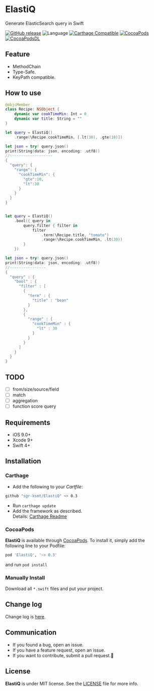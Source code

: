 # ElastiQ
Generate ElasticSearch query in Swift


[![GitHub release](https://img.shields.io/github/release/sgr-ksmt/ElastiQ.svg)](https://github.com/sgr-ksmt/ElastiQ/releases)
![Language](https://img.shields.io/badge/language-Swift%204-orange.svg)
[![Carthage Compatible](https://img.shields.io/badge/Carthage-compatible-4BC51D.svg?style=flat)](https://github.com/Carthage/Carthage)
[![CocoaPods](https://img.shields.io/badge/Cocoa%20Pods-✓-4BC51D.svg?style=flat)](https://cocoapods.org/pods/ElastiQ)
[![CocoaPodsDL](https://img.shields.io/cocoapods/dt/ElastiQ.svg)](https://cocoapods.org/pods/ElastiQ)

## Feature
- MethodChain
- Type-Safe.
- KeyPath compatible.

## How to use

```swift
@objcMember
class Recipe: NSObject {
    dynamic var cookTimeMin: Int = 0
    dynamic var title: String = ""
}

let query = ElastiQ()
    .range(\Recipe.cookTimeMin, [.lt(30), .gte(10)])

let json = try! query.json()
print(String(data: json, encoding: .utf8))
//-------------------
{
  "query": {
    "range": {
      "cookTimeMin": {
        "gte":10,
        "lt":30
      }
    }
  }
}


let query = ElastiQ()
    .bool({ query in
        query.filter { filter in
            filter
                .term(\Recipe.title, "tomato")
                .range(\Recipe.cookTimeMin, .lt(30))
        }
    })

let json = try! query.json()
print(String(data: json, encoding: .utf8))
//----------------
{
  "query" : {
    "bool" : {
      "filter" : [
        {
          "term" : {
            "title" : "bean"
          }
        },
        {
          "range" : {
            "cookTimeMin" : {
              "lt" : 30
            }
          }
        }
      ]
    }
  }
}
```

## TODO
- [ ] from/size/source/field
- [ ] match
- [ ] aggregation
- [ ] function score query

## Requirements
- iOS 9.0+
- Xcode 9+
- Swift 4+

## Installation

### Carthage

- Add the following to your *Cartfile*:

```bash
github "sgr-ksmt/ElastiQ" ~> 0.3
```

- Run `carthage update`
- Add the framework as described.
<br> Details: [Carthage Readme](https://github.com/Carthage/Carthage#adding-frameworks-to-an-application)


### CocoaPods

**ElastiQ** is available through [CocoaPods](http://cocoapods.org). To install
it, simply add the following line to your Podfile:

```ruby
pod 'ElastiQ', '~> 0.3'
```

and run `pod install`

### Manually Install
Download all `*.swift` files and put your project.

## Change log
Change log is [here](https://github.com/sgr-ksmt/ElastiQ/blob/master/CHANGELOG.md).

## Communication
- If you found a bug, open an issue.
- If you have a feature request, open an issue.
- If you want to contribute, submit a pull request.:muscle:

## License

**ElastiQ** is under MIT license. See the [LICENSE](LICENSE) file for more info.
